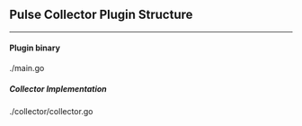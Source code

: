 ## Pulse Collector Plugin Structure
---

#### Plugin binary

./main.go

##### Collector Implementation

./collector/collector.go
